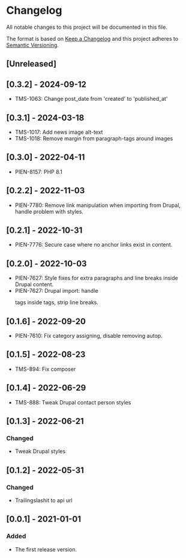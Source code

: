 # Changelog

All notable changes to this project will be documented in this file.

The format is based on [Keep a Changelog][keep-changelog]
and this project adheres to [Semantic Versioning][semver].

## [Unreleased]

## [0.3.2] - 2024-09-12

- TMS-1063: Change post_date from 'created' to 'published_at'

## [0.3.1] - 2024-03-18

- TMS-1017: Add news image alt-text
- TMS-1018: Remove margin from paragraph-tags around images

## [0.3.0] - 2022-04-11

- PIEN-8157: PHP 8.1

## [0.2.2] - 2022-11-03

- PIEN-7780: Remove link manipulation when importing from Drupal, handle problem with styles.

## [0.2.1] - 2022-10-31

- PIEN-7776: Secure case where no anchor links exist in content.

## [0.2.0] - 2022-10-03

- PIEN-7627: Style fixes for extra paragraphs and line breaks inside Drupal content.
- PIEN-7627: Drupal import: handle <p> tags inside <a> tags, strip line breaks.

## [0.1.6] - 2022-09-20

- PIEN-7610: Fix category assigning, disable removing autop.

## [0.1.5] - 2022-08-23

- TMS-894: Fix composer

## [0.1.4] - 2022-06-29

- TMS-888: Tweak Drupal contact person styles

## [0.1.3] - 2022-06-21

### Changed

- Tweak Drupal styles

## [0.1.2] - 2022-05-31

### Changed

- Trailingslashit to api url

## [0.0.1] - 2021-01-01

### Added

- The first release version.

[keep-changelog]: http://keepachangelog.com/en/1.0.0/

[semver]: http://semver.org/spec/v2.0.0.html
